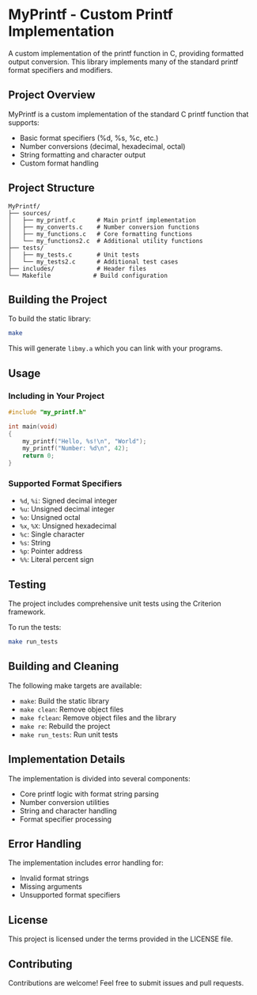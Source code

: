 # MyPrintf - Custom Printf Implementation

A custom implementation of the printf function in C, providing formatted output conversion. This library implements many of the standard printf format specifiers and modifiers.

## Project Overview

MyPrintf is a custom implementation of the standard C printf function that supports:
- Basic format specifiers (%d, %s, %c, etc.)
- Number conversions (decimal, hexadecimal, octal)
- String formatting and character output
- Custom format handling

## Project Structure

```
MyPrintf/
├── sources/
│   ├── my_printf.c      # Main printf implementation
│   ├── my_converts.c    # Number conversion functions
│   ├── my_functions.c   # Core formatting functions
│   └── my_functions2.c  # Additional utility functions
├── tests/
│   ├── my_tests.c       # Unit tests
│   └── my_tests2.c      # Additional test cases
├── includes/            # Header files
└── Makefile            # Build configuration
```

## Building the Project

To build the static library:

```bash
make
```

This will generate `libmy.a` which you can link with your programs.

## Usage

### Including in Your Project

```c
#include "my_printf.h"

int main(void)
{
    my_printf("Hello, %s!\n", "World");
    my_printf("Number: %d\n", 42);
    return 0;
}
```

### Supported Format Specifiers

- `%d`, `%i`: Signed decimal integer
- `%u`: Unsigned decimal integer
- `%o`: Unsigned octal
- `%x`, `%X`: Unsigned hexadecimal
- `%c`: Single character
- `%s`: String
- `%p`: Pointer address
- `%%`: Literal percent sign

## Testing

The project includes comprehensive unit tests using the Criterion framework.

To run the tests:

```bash
make run_tests
```

## Building and Cleaning

The following make targets are available:
- `make`: Build the static library
- `make clean`: Remove object files
- `make fclean`: Remove object files and the library
- `make re`: Rebuild the project
- `make run_tests`: Run unit tests

## Implementation Details

The implementation is divided into several components:
- Core printf logic with format string parsing
- Number conversion utilities
- String and character handling
- Format specifier processing

## Error Handling

The implementation includes error handling for:
- Invalid format strings
- Missing arguments
- Unsupported format specifiers

## License

This project is licensed under the terms provided in the LICENSE file.

## Contributing

Contributions are welcome! Feel free to submit issues and pull requests. 